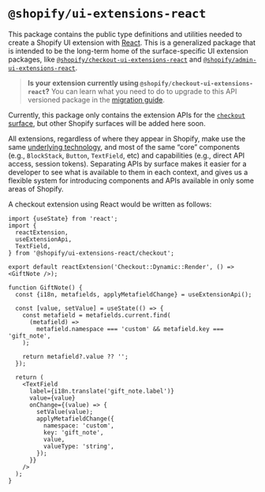 # `@shopify/ui-extensions-react`

This package contains the public type definitions and utilities needed to create a Shopify UI extension with [React](https://reactjs.org/). This is a generalized package that is intended to be the long-term home of the surface-specific UI extension packages, like [`@shopify/checkout-ui-extensions-react`](https://github.com/Shopify/ui-extensions/tree/main/packages/checkout-ui-extensions-react) and [`@shopify/admin-ui-extensions-react`](https://github.com/Shopify/ui-extensions/tree/main/packages/admin-ui-extensions-react).

> **Is your extension currently using `@shopify/checkout-ui-extensions-react`?** You can learn what you need to do to upgrade to this API versioned package in the [migration guide](../../documentation/upgrade/checkout-ui-extension-api-versioning.md).

Currently, this package only contains the extension APIs for the [`checkout` surface](./src/surfaces/checkout), but other Shopify surfaces will be added here soon.

All extensions, regardless of where they appear in Shopify, make use the same [underlying technology](../../documentation/how-extensions-work.md), and most of the same “core” components (e.g., `BlockStack`, `Button`, `TextField`, etc) and capabilities (e.g., direct API access, session tokens). Separating APIs by surface makes it easier for a developer to see what is available to them in each context, and gives us a flexible system for introducing components and APIs available in only some areas of Shopify.

A checkout extension using React would be written as follows:

```tsx
import {useState} from 'react';
import {
  reactExtension,
  useExtensionApi,
  TextField,
} from '@shopify/ui-extensions-react/checkout';

export default reactExtension('Checkout::Dynamic::Render', () => <GiftNote />);

function GiftNote() {
  const {i18n, metafields, applyMetafieldChange} = useExtensionApi();

  const [value, setValue] = useState(() => {
    const metafield = metafields.current.find(
      (metafield) =>
        metafield.namespace === 'custom' && metafield.key === 'gift_note',
    );

    return metafield?.value ?? '';
  });

  return (
    <TextField
      label={i18n.translate('gift_note.label')}
      value={value}
      onChange={(value) => {
        setValue(value);
        applyMetafieldChange({
          namespace: 'custom',
          key: 'gift_note',
          value,
          valueType: 'string',
        });
      }}
    />
  );
}
```
